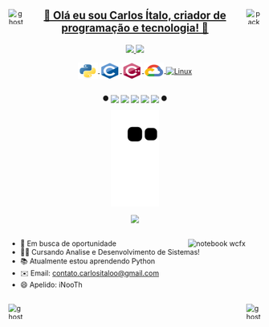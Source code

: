 <div align="center">
    <a href="https://github.com/carlositaloo">
    <img align="left" alt="ghost" height="30" width="30" src="https://media.giphy.com/media/cq8qwbRUWruRG/giphy.gif">
    <img align="right" alt="packman" height="30" width="30" src="https://media.giphy.com/media/QU86X0DlOCBCL5feZZ/giphy.gif">
    <h2>👋 Olá eu sou Carlos Ítalo, criador de programação e tecnologia! 👋<p></p></h2>
</div>

<div align="center">
    <img height="160em" src="https://github-readme-stats.vercel.app/api?username=carlositaloo&show_icons=true&theme=dark&include_all_commits=true&count_private=true"/>
    <img height="160em" src="https://github-readme-stats.vercel.app/api/top-langs/?username=carlositaloo&layout=compact&langs_count=7&theme=dark"/>
</div>

<!--
<div>
  <p align="center">
  <img align="center" src="https://github-readme-stats.vercel.app/api/top-langs/?username=carlositaloo&exclude_repo=carlositaloo&hide_title=true&theme=gotham"/>
</div>
-->
  
<div style="display: inline_block" align="center"><br>
	<!-- https://github.com/devicons/devicon/tree/master/icons -->
    <img align="center" alt="Python" height="32" width="40" src="https://raw.githubusercontent.com/devicons/devicon/master/icons/python/python-original.svg">
    <img align="center" alt="C" height="32" width="40" src="https://raw.githubusercontent.com/devicons/devicon/master/icons/c/c-original.svg">
    <img align="center" alt="C++" height="32" width="40" src="https://raw.githubusercontent.com/devicons/devicon/master/icons/cplusplus/cplusplus-original.svg">
    <img align="center" alt="Google Clound" height="32" width="40" src="https://raw.githubusercontent.com/devicons/devicon/master/icons/googlecloud/googlecloud-original.svg">
    <img align="center" alt="Linux" height="32" width="32" src="https://i.ibb.co/v4J2JzV/iconmonstr-linux-os-1-240.png">
    </a>
	
##
●
    <a href="https://instagram.com/carlositaloo" target="_blank"><img src="https://img.shields.io/badge/-Instagram-%23E4405F?style=for-the-badge&logo=instagram&logoColor=white" target="_blank" align="center"></a>
    <a href="https://www.twitch.tv/iNooTh" target="_blank"><img src="https://img.shields.io/badge/Twitch-9146FF?style=for-the-badge&logo=twitch&logoColor=white" target="_blank" align="center"></a>
    <a href="https://discord.gg/3ksGanN" target="_blank"><img src="https://img.shields.io/badge/Discord-7289DA?style=for-the-badge&logo=discord&logoColor=white" target="_blank" align="center"></a> 
    <a href = "mailto:contato.carlositaloo@gmail.com"><img src="https://img.shields.io/badge/-Gmail-%23333?style=for-the-badge&logo=gmail&logoColor=white" target="_blank" align="center"></a>
    <a href="https://www.linkedin.com/in/carlositaloo" target="_blank"><img src="https://img.shields.io/badge/-LinkedIn-%230077B5?style=for-the-badge&logo=linkedin&logoColor=white" target="_blank" align="center"></a>
●

<a href="https://github.com/carlositaloo">

  ![Snake animation](https://github.com/carlositaloo/carlositaloo/blob/output/github-contribution-grid-snake.svg)
    <p>
    <img src="https://komarev.com/ghpvc/?username=carlositaloo&color=blueviolet">
    </p>
  
##
</div>
	
<!--
https://raw.githubusercontent.com/MicaelliMedeiros/micaellimedeiros/master/image/computer-illustration.png"
-->
<img src="https://media.giphy.com/media/juua9i2c2fA0AIp2iq/giphy.gif" min-width="146px" max-width="146px" width="146px" align="right" alt="notebook wcfx">
</a>

- 🌱 Em busca de oportunidade
- 👨‍🎓 Cursando Analise e Desenvolvimento de Sistemas!
- 📚 Atualmente estou aprendendo Python
- ✉️ Email: contato.carlositaloo@gmail.com
- 😄 Apelido: iNooTh
##
<a href="https://github.com/carlositaloo">
<img align="left" alt="ghost" height="30" width="30" src="https://media.giphy.com/media/RAGUpYLsOX2Pm/giphy.gif">
<img align="right" alt="ghost" height="30" width="30" src="https://media.giphy.com/media/NctG5rLeF1Fm0/giphy.gif"></a>
